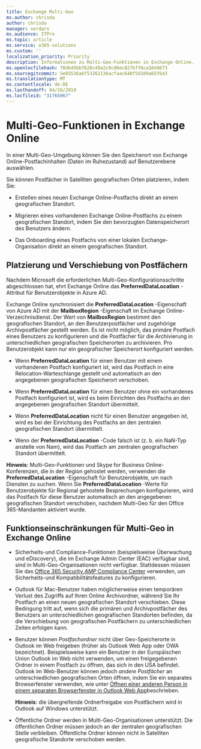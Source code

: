 ```yaml
---
title: Exchange Multi-Geo
ms.author: chrisda
author: chrisda
manager: serdars
ms.audience: ITPro
ms.topic: article
ms.service: o365-solutions
ms.custom: ''
localization_priority: Priority
description: Informationen zu Multi-Geo-Funktionen in Exchange Online.
ms.openlocfilehash: 70db45bb7626c49a2c9cd6ec827bff6ca16d4673
ms.sourcegitcommit: 5e85536a6f53262136acfaac640f5d109a65f643
ms.translationtype: MT
ms.contentlocale: de-DE
ms.lasthandoff: 04/10/2019
ms.locfileid: "31765067"
---
```

# <a name="multi-geo-capabilities-in-exchange-online"></a>Multi-Geo-Funktionen in Exchange Online

In einer Multi-Geo-Umgebung können Sie den Speicherort von Exchange Online-Postfachinhalten (Daten im Ruhezustand) auf Benutzerebene auswählen.

Sie können Postfächer in Satelliten geografischen Orten platzieren, indem Sie:

- Erstellen eines neuen Exchange Online-Postfachs direkt an einem geografischen Standort.

- Migrieren eines vorhandenen Exchange Online-Postfachs zu einem geografischen Standort, indem Sie den bevorzugten Datenspeicherort des Benutzers ändern.

- Das Onboarding eines Postfachs von einer lokalen Exchange-Organisation direkt an einem geografischen Standort.

## <a name="mailbox-placement-and-moves"></a>Platzierung und Verschiebung von Postfächern

Nachdem Microsoft die erforderlichen Multi-Geo-Konfigurationsschritte abgeschlossen hat, ehrt Exchange Online das **PreferredDataLocation** -Attribut für Benutzerobjekte in Azure AD.

Exchange Online synchronisiert die **PreferredDataLocation** -Eigenschaft von Azure AD mit der **MailboxRegion** -Eigenschaft im Exchange Online-Verzeichnisdienst. Der Wert von **MailboxRegion** bestimmt den geografischen Standort, an den Benutzerpostfächer und zugehörige Archivpostfächer gestellt werden. Es ist nicht möglich, das primäre Postfach eines Benutzers zu konfigurieren und die Postfächer für die Archivierung in unterschiedlichen geografischen Speicherorten zu archivieren. Pro Benutzerobjekt kann nur ein geografischer Speicherort konfiguriert werden.

- Wenn **PreferredDataLocation** für einen Benutzer mit einem vorhandenen Postfach konfiguriert ist, wird das Postfach in eine Relocation-Warteschlange gestellt und automatisch an den angegebenen geografischen Speicherort verschoben.

- Wenn **PreferredDataLocation** für einen Benutzer ohne ein vorhandenes Postfach konfiguriert ist, wird es beim Einrichten des Postfachs an den angegebenen geografischen Standort übermittelt.

- Wenn **PreferredDataLocation** nicht für einen Benutzer angegeben ist, wird es bei der Einrichtung des Postfachs an den zentralen geografischen Standort übermittelt.

- Wenn der **PreferredDataLocation** -Code falsch ist (z. b. ein NaN-Typ anstelle von Nam), wird das Postfach am zentralen geografischen Standort übermittelt.

**Hinweis**: Multi-Geo-Funktionen und Skype for Business Online-Konferenzen, die in der Region gehostet werden, verwenden die **PreferredDataLocation** -Eigenschaft für Benutzerobjekte, um nach Diensten zu suchen. Wenn Sie **PreferredDataLocation** -Werte für Benutzerobjekte für Regional gehostete Besprechungen konfigurieren, wird das Postfach für diese Benutzer automatisch an den angegebenen geografischen Standort verschoben, nachdem Multi-Geo für den Office 365-Mandanten aktiviert wurde.

## <a name="feature-limitations-for-multi-geo-in-exchange-online"></a>Funktionseinschränkungen für Multi-Geo in Exchange Online

- Sicherheits-und Compliance-Funktionen (beispielsweise Überwachung und eDiscovery), die im Exchange Admin Center (EAC) verfügbar sind, sind in Multi-Geo-Organisationen nicht verfügbar. Stattdessen müssen Sie das [Office 365 Security _AMP_ Compliance Center](https://support.office.com/article/7e696a40-b86b-4a20-afcc-559218b7b1b8) verwenden, um Sicherheits-und Kompatibilitätsfeatures zu konfigurieren.

- Outlook für Mac-Benutzer haben möglicherweise einen temporären Verlust des Zugriffs auf Ihren Online Archivordner, während Sie Ihr Postfach an einen neuen geografischen Standort verschieben. Diese Bedingung tritt auf, wenn sich die primären und Archivpostfächer des Benutzers an unterschiedlichen geografischen Standorten befinden, da die Verschiebung von geografischen Postfächern zu unterschiedlichen Zeiten erfolgen kann.

- Benutzer können *Postfachordner* nicht über Geo-Speicherorte in Outlook im Web freigeben (früher als Outlook Web App oder OWA bezeichnet). Beispielsweise kann ein Benutzer in der Europäischen Union Outlook im Web nicht verwenden, um einen freigegebenen Ordner in einem Postfach zu öffnen, das sich in den USA befindet. Outlook im Web-Benutzer können jedoch *andere Postfächer* an unterschiedlichen geografischen Orten öffnen, indem Sie ein separates Browserfenster verwenden, wie unter [Öffnen einer anderen Person in einem separaten Browserfenster in Outlook Web App](https://support.office.com/article/A909AD30-E413-40B5-A487-0EA70B763081#__toc372210362)beschrieben.

  **Hinweis**: die übergreifende Ordnerfreigabe von Postfächern wird in Outlook auf Windows unterstützt.

- Öffentliche Ordner werden in Multi-Geo-Organisationen unterstützt. Die öffentlichen Ordner müssen jedoch an der zentralen geografischen Stelle verbleiben. Öffentliche Ordner können nicht in Satelliten geografische Standorte verschoben werden.
